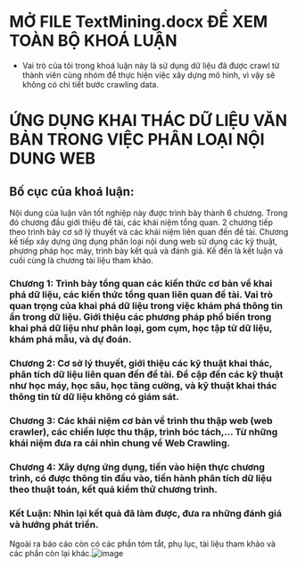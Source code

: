 # MỞ FILE TextMining.docx ĐỂ XEM TOÀN BỘ KHOÁ LUẬN
* Vai trò của tôi trong khoá luận này là sử dụng dữ liệu đã được crawl từ thành viên cùng nhóm để thực hiện việc xây dựng mô hình, vì vậy sẽ không có chi tiết bước crawling data.
# ỨNG DỤNG KHAI THÁC DỮ LIỆU VĂN BẢN TRONG VIỆC PHÂN LOẠI NỘI DUNG WEB
## Bố cục của khoá luận:
Nội dung của luận văn tốt nghiệp này được trình bày thành 6 chương.  Trong đó chương đầu giới thiệu đề tài, các khái niệm tổng quan. 2 chương tiếp theo trình bày cơ sở lý thuyết và các khái niệm liên quan đến đề tài. Chương kế tiếp xây dựng ứng dụng phân loại nội dung web sử dụng các kỹ thuật, phương pháp học máy, trình bày kết quả và đánh giá. Kế đến là kết luận và cuối cùng là chương tài liệu tham khảo. 
### Chương 1: Trình bày tổng quan các kiến thức cơ bản về khai phá dữ liệu, các kiến thức tổng quan liên quan đề tài. Vai trò quan trọng của khai phá dữ liệu trong việc khám phá thông tin ẩn trong dữ liệu. Giới thiệu các phương pháp phổ biến trong khai phá dữ liệu như phân loại, gom cụm, học tập từ dữ liệu, khám phá mẫu, và dự đoán.
### Chương 2: Cơ sở lý thuyết, giới thiệu các kỹ thuật khai thác, phân tích dữ liệu liên quan đến đề tài. Đề cập đến các kỹ thuật như học máy, học sâu, học tăng cường, và kỹ thuật khai thác thông tin từ dữ liệu không có giám sát.
### Chương 3: Các khái niệm cơ bản về trình thu thập web (web crawler), các chiến lược thu thập, trình bóc tách,… Từ những khái niệm đưa ra cái nhìn chung về Web Crawling.
### Chương 4: Xây dựng ứng dụng, tiến vào hiện thực chương trình, có được thông tin đầu vào, tiến hành phân tích dữ liệu theo thuật toán, kết quả kiểm thử chương trình.
### Kết Luận: Nhìn lại kết quả đã làm được, đưa ra những đánh giá và hướng phát triển. 
Ngoài ra báo cáo còn có các phần tóm tắt, phụ lục, tài liệu tham khảo và các phần còn lại khác.![image](https://github.com/user-attachments/assets/626bbadd-731e-4da9-965c-df6e9f589294)
